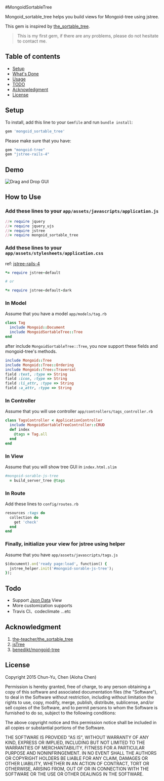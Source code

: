 #MongoidSortableTree

Mongoid_sortable_tree helps you build views for Mongoid-tree using jstree.

This gem is inspired by [the_sortable_tree](https://github.com/the-teacher/the_sortable_tree). 

> This is my first gem, if there are any problems, please do not hesitate to contact me.

## Table of contents

- [Setup](#setup)
- [What's Done](#demo)
- [Usage](#how-to-use)
- [TODO](#todo)
- [Аcknowledgment](#acknowledgment)
- [License](#license)


## Setup

To install, add this line to your `Gemfile` and run `bundle install`:

```ruby
gem 'mongoid_sortable_tree'
```

Please make sure that you have:

```ruby
gem "mongoid-tree"
gem "jstree-rails-4"
```

## Demo

![Drag and Drop GUI](https://dl.dropboxusercontent.com/u/22307926/Blog%20Image/mongoid_sortable_tree/Mongoid_Srotable_Tree_example.png)

## How to Use

### Add these lines to your `app/assets/javascripts/application.js`

```ruby
//= require jquery
//= require jquery_ujs
//= require jstree
//= require mongoid_sortable_tree
``` 

### Add these lines to your `app/assets/stylesheets/application.css`

ref: [jstree-rails-4](https://github.com/kesha-antonov/jstree-rails-4)

```ruby
*= require jstree-default

# or 

*= require jstree-default-dark
```

### In Model 

Assume that you have a model `app/models/tag.rb`

```ruby
class Tag
  include Mongoid::Document
  include MongoidSortableTree::Tree
end
```

after include `MongoidSortableTree::Tree`, you now support these fields and mongoid-tree's methods.

```ruby
include Mongoid::Tree
include Mongoid::Tree::Ordering
include Mongoid::Tree::Traversal
field :text, :type => String
field :icon, :type => String
field :li_attr, :type => String
field :a_attr, :type => String
```

### In Controller

Assume that you will use controller `app/controllers/tags_controller.rb`

```ruby
class TagsController < ApplicationController
  include MongoidSortableTreeController::CRUD
  def index
    @tags = Tag.all
  end
end
```

### In View

Assume that you will show tree GUI in `index.html.slim`

```ruby
#mongoid-sorable-js-tree
  = build_server_tree @tags
```

### In Route

Add these lines to `config/routes.rb`

```ruby
resources :tags do 
  collection do 
    get 'check'
  end
end
```

### Finally, initialize your view for jstree using helper

Assume that you have `app/assets/javascripts/tags.js`

```ruby
$(document).on('ready page:load', function() {
  jstree_helper.init('#mongoid-sorable-js-tree');
});
```

## Todo 

- Support [Json Data](https://www.jstree.com/docs/json) View
- More customization supports 
- Travis CI、codeclimate ...etc


## Acknowledgment

1. [the-teacher/the_sortable_tree](https://github.com/the-teacher/the_sortable_tree)
2. [jsTree](https://www.jstree.com/)
3. [benedikt/mongoid-tree](https://github.com/benedikt/mongoid-tree)

## License

Copyright 2015 Chun-Yu, Chen (Aloha Chen)

Permission is hereby granted, free of charge, to any person obtaining
a copy of this software and associated documentation files (the
"Software"), to deal in the Software without restriction, including
without limitation the rights to use, copy, modify, merge, publish,
distribute, sublicense, and/or sell copies of the Software, and to
permit persons to whom the Software is furnished to do so, subject to
the following conditions:

The above copyright notice and this permission notice shall be
included in all copies or substantial portions of the Software.

THE SOFTWARE IS PROVIDED "AS IS", WITHOUT WARRANTY OF ANY KIND,
EXPRESS OR IMPLIED, INCLUDING BUT NOT LIMITED TO THE WARRANTIES OF
MERCHANTABILITY, FITNESS FOR A PARTICULAR PURPOSE AND
NONINFRINGEMENT. IN NO EVENT SHALL THE AUTHORS OR COPYRIGHT HOLDERS BE
LIABLE FOR ANY CLAIM, DAMAGES OR OTHER LIABILITY, WHETHER IN AN ACTION
OF CONTRACT, TORT OR OTHERWISE, ARISING FROM, OUT OF OR IN CONNECTION
WITH THE SOFTWARE OR THE USE OR OTHER DEALINGS IN THE SOFTWARE.
